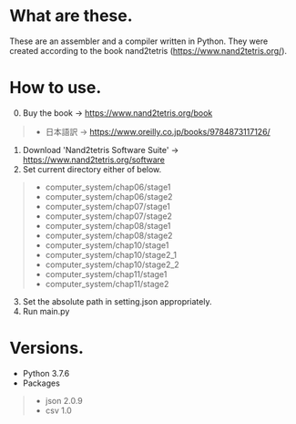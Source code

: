 # What are these.
These are an assembler and a compiler written in Python. They were created according to the book nand2tetris (https://www.nand2tetris.org/).

# How to use.
0. Buy the book -> https://www.nand2tetris.org/book
> * 日本語訳 -> https://www.oreilly.co.jp/books/9784873117126/
1. Download 'Nand2tetris Software Suite' -> https://www.nand2tetris.org/software
2. Set current directory either of below.
> * computer_system/chap06/stage1
> * computer_system/chap06/stage2
> * computer_system/chap07/stage1
> * computer_system/chap07/stage2
> * computer_system/chap08/stage1
> * computer_system/chap08/stage2
> * computer_system/chap10/stage1
> * computer_system/chap10/stage2_1
> * computer_system/chap10/stage2_2
> * computer_system/chap11/stage1
> * computer_system/chap11/stage2
3. Set the absolute path in setting.json appropriately.
4. Run main.py

# Versions.
* Python 3.7.6
* Packages
> * json 2.0.9
> * csv 1.0
